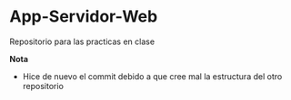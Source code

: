# App-Servidor-Web
Repositorio para las practicas en clase

**Nota**
- Hice de nuevo el commit debido a que cree mal la estructura del otro repositorio 